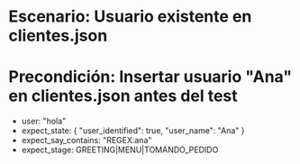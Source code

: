 # Escenario: Usuario existente en clientes.json
# Precondición: Insertar usuario "Ana" en clientes.json antes del test
- user: "hola"
- expect_state: { "user_identified": true, "user_name": "Ana" }
- expect_say_contains: "REGEX:ana"
- expect_stage: GREETING|MENU|TOMANDO_PEDIDO
